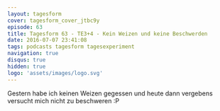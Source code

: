 ```yaml
---
layout: tagesform
cover: tagesform_cover_jtbc9y
episode: 63
title: Tagesform 63 - TE3+4 - Kein Weizen und keine Beschwerden
date: 2016-07-07 23:41:08
tags: podcasts tagesform tagesexperiment
navigation: true
disqus: true
hidden: true
logo: 'assets/images/logo.svg'
---
```


Gestern habe ich keinen Weizen gegessen und heute dann 
vergebens versucht mich nicht zu beschweren :P
